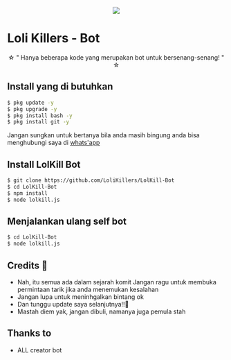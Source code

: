 <p align="center">
  <img src="https://www.wallpaperflare.com/anime-manga-anime-girls-loli-illustration-minimalism-monochrome-wallpaper-gjeld">
</p>

# Loli Killers - Bot

<p align="center">
☆ " Hanya beberapa kode yang merupakan bot untuk bersenang-senang! " ☆
</p>

## Install yang di butuhkan

```sh
$ pkg update -y
$ pkg upgrade -y
$ pkg install bash -y
$ pkg install git -y
```

Jangan sungkan untuk bertanya bila anda masih bingung anda bisa menghubungi saya di [whats'app](https://wa.me/6285785445412)

## Install LolKill Bot

```sh
$ git clone https://github.com/LoliKillers/LolKill-Bot
$ cd LolKill-Bot
$ npm install
$ node lolkill.js
```

## Menjalankan ulang self bot

```sh
$ cd LolKill-Bot
$ node lolkill.js
```

## Credits 📍
* Nah, itu semua ada dalam sejarah komit
Jangan ragu untuk membuka permintaan tarik jika anda menemukan kesalahan
* Jangan lupa untuk meninhgalkan bintang ok
* Dan tunggu update saya selanjutnya!!👣
* Mastah diem yak, jangan dibuli, namanya juga pemula stah

## Thanks to
* ALL creator bot
